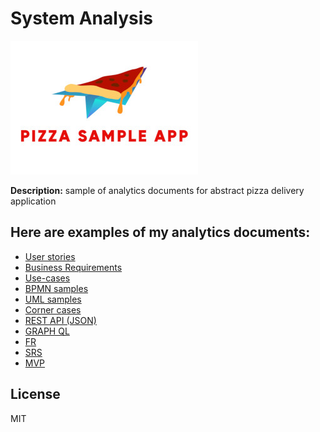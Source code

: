 # System Analysis
![Alt-текст](logo.jpg "Pizza sample app")

**Description:** sample of analytics documents for abstract pizza delivery application
## Here are examples of my analytics documents:
- [User stories](us/readme.md)
- [Business Requirements](br/readme.md)
- [Use-cases](uc/readme.md)
- [BPMN samples](bpmn/)
- [UML samples](uml/)
- [Corner cases](cc/readme.md)
- [REST API (JSON)](rest/readme.md)
- [GRAPH QL](gql/readme.md)
- [FR](fr/readme.md)
- [SRS](srs/readme.md)
- [MVP](mvp/readme.md)

## License

MIT
